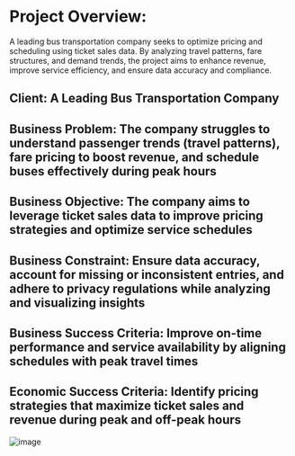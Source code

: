 # Project Overview:
A leading bus transportation company seeks to optimize pricing and scheduling using ticket sales data. By analyzing travel patterns, fare structures, and demand trends, the project aims to enhance revenue, improve service efficiency, and ensure data accuracy and compliance.

## Client: A Leading Bus Transportation Company

## Business Problem: The company struggles to understand passenger trends (travel patterns), fare pricing to boost revenue, and schedule buses effectively during peak hours

## Business Objective: The company aims to leverage ticket sales data to improve pricing strategies and optimize service schedules

## Business Constraint: Ensure data accuracy, account for missing or inconsistent entries, and adhere to privacy regulations while analyzing and visualizing insights

## Business Success Criteria: Improve on-time performance and service availability by aligning schedules with peak travel times

## Economic Success Criteria: Identify pricing strategies that maximize ticket sales and revenue during peak and off-peak hours
![image](https://github.com/user-attachments/assets/62b40caf-5fe7-45cc-bcfc-d571ea1e0187)
